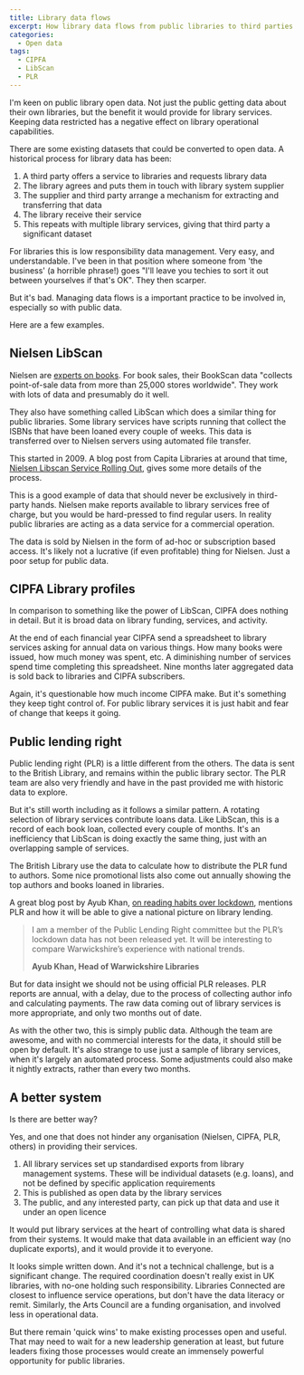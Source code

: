 ```yaml
---
title: Library data flows
excerpt: How library data flows from public libraries to third parties
categories:
  - Open data
tags:
  - CIPFA
  - LibScan
  - PLR
---
```


I'm keen on public library open data. Not just the public getting data about their own libraries, but the benefit it would provide for library services. Keeping data restricted has a negative effect on library operational capabilities.

There are some existing datasets that could be converted to open data. A historical process for library data has been:

1. A third party offers a service to libraries and requests library data
2. The library agrees and puts them in touch with library system supplier
3. The supplier and third party arrange a mechanism for extracting and transferring that data
4. The library receive their service
5. This repeats with multiple library services, giving that third party a significant dataset

For libraries this is low responsibility data management. Very easy, and understandable. I've been in that position where someone from 'the business' (a horrible phrase!) goes "I'll leave you techies to sort it out between yourselves if that's OK". They then scarper.

But it's bad. Managing data flows is a important practice to be involved in, especially so with public data.

Here are a few examples.

## Nielsen LibScan

Nielsen are [experts on books](https://nielsenbook.co.uk/). For book sales, their BookScan data "collects point-of-sale data from more than 25,000 stores worldwide". They work with lots of data and presumably do it well.

They also have something called LibScan which does a similar thing for public libraries. Some library services have scripts running that collect the ISBNs that have been loaned every couple of weeks. This data is transferred over to Nielsen servers using automated file transfer.

This started in 2009. A blog post from Capita Libraries at around that time, [Nielsen Libscan Service Rolling Out](https://blogs.capita-libraries.co.uk/decisions/2009/06/01/nielsen-libscan-service-rolling-out/), gives some more details of the process.

This is a good example of data that should never be exclusively in third-party hands. Nielsen make reports available to library services free of charge, but you would be hard-pressed to find regular users. In reality public libraries are acting as a data service for a commercial operation.

The data is sold by Nielsen in the form of ad-hoc or subscription based access. It's likely not a lucrative (if even profitable) thing for Nielsen. Just a poor setup for public data.

## CIPFA Library profiles

In comparison to something like the power of LibScan, CIPFA does nothing in detail. But it is broad data on library funding, services, and activity.

At the end of each financial year CIPFA send a spreadsheet to library services asking for annual data on various things. How many books were issued, how much money was spent, etc. A diminishing number of services spend time completing this spreadsheet. Nine months later aggregated data is sold back to libraries and CIPFA subscribers.

Again, it's questionable how much income CIPFA make. But it's something they keep tight control of. For public library services it is just habit and fear of change that keeps it going.

## Public lending right

Public lending right (PLR) is a little different from the others. The data is sent to the British Library, and remains within the public library sector. The PLR team are also very friendly and have in the past provided me with historic data to explore.

But it's still worth including as it follows a similar pattern. A rotating selection of library services contribute loans data. Like LibScan, this is a record of each book loan, collected every couple of months. It's an inefficiency that LibScan is doing exactly the same thing, just with an overlapping sample of services.

The British Library use the data to calculate how to distribute the PLR fund to authors. Some nice promotional lists also come out annually showing the top authors and books loaned in libraries.

A great blog post by Ayub Khan, [on reading habits over lockdown](https://www.thebookseller.com/blogs/lockdown-reading-lowdown-1250190), mentions PLR and how it will be able to give a national picture on library lending.

> I am a member of the Public Lending Right committee but the PLR’s lockdown data has not been released yet. It will be interesting to compare Warwickshire’s experience with national trends.
>
> **Ayub Khan, Head of Warwickshire Libraries**

But for data insight we should not be using official PLR releases. PLR reports are annual, with a delay, due to the process of collecting author info and calculating payments. The raw data coming out of library services is more appropriate, and only two months out of date.

As with the other two, this is simply public data. Although the team are awesome, and with no commercial interests for the data, it should still be open by default. It's also strange to use just a sample of library services, when it's largely an automated process. Some adjustments could also make it nightly extracts, rather than every two months.

## A better system

Is there are better way?

Yes, and one that does not hinder any organisation (Nielsen, CIPFA, PLR, others) in providing their services.

1. All library services set up standardised exports from library management systems. These will be individual datasets (e.g. loans), and not be defined by specific application requirements
2. This is published as open data by the library services 
3. The public, and any interested party, can pick up that data and use it under an open licence

It would put library services at the heart of controlling what data is shared from their systems. It would make that data available in an efficient way (no duplicate exports), and it would provide it to everyone.

It looks simple written down. And it's not a technical challenge, but is a significant change. The required coordination doesn't really exist in UK libraries, with no-one holding such responsibility. Libraries Connected are closest to influence service operations, but don't have the data literacy or remit. Similarly, the Arts Council are a funding organisation, and involved less in operational data. 

But there remain 'quick wins' to make existing processes open and useful. That may need to wait for a new leadership generation at least, but future leaders fixing those processes would create an immensely powerful opportunity for public libraries.
